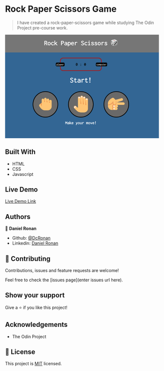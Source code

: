 # Rock Paper Scissors Game

> I have created a rock-paper-scissors game while studying The Odin Project pre-course work.

![screenshot](images/screenshot.png)

## Built With

- HTML
- CSS
- Javascript

## Live Demo

[Live Demo Link](https://dcronan.github.io/rock-paper-scissors/)


## Authors

👤 **Daniel Ronan**

- Github: [@DcRonan](https://github.com/DcRonan)
- Linkedin: [Daniel Ronan](https://www.linkedin.com/in/danronan10/)

## 🤝 Contributing

Contributions, issues and feature requests are welcome!

Feel free to check the [issues page](enter issues url here).

## Show your support

Give a ⭐️ if you like this project!

## Acknowledgements

- The Odin Project

## 📝 License

This project is [MIT](lic.url) licensed.
